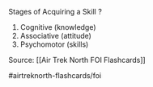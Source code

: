 Stages of Acquiring a Skill
?
1. Cognitive (knowledge)
2. Associative (attitude)
3. Psychomotor (skills)
<!--SR:!2022-09-30,1,230-->

Source: [[Air Trek North FOI Flashcards]]

#airtreknorth-flashcards/foi